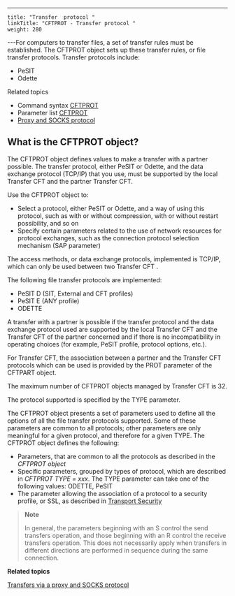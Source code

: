 ---
    title: "Transfer  protocol "
    linkTitle: "CFTPROT - Transfer protocol "
    weight: 280
---For computers to transfer files, a set of transfer rules must
be established. The CFTPROT object sets up these transfer rules, or file
transfer protocols. Transfer protocols include:

- PeSIT
- Odette

Related
topics

- Command syntax
    [CFTPROT](../../../c_intro_userinterfaces/command_summary#CFTPROT)
- Parameter list
    [CFTPROT](../../../c_intro_userinterfaces/about_cftutil/configuring_cft_start_here/cftprot_command_line)
- [Proxy
    and SOCKS protocol](../../../protocols_start_here/ipv6/use_proxy_and_socks_protocol)

<span id="About_the_CFTPROT_Transfer_Protocol"></span>

## What is the CFTPROT object?

The CFTPROT object defines values to make a transfer with a partner
possible. The transfer protocol, either PeSIT or Odette, and
the data exchange protocol (TCP/IP) that you
use, must be supported by the local Transfer CFT and the partner Transfer CFT.

Use the CFTPROT object to:

- Select a protocol,
    either PeSIT or Odette, and a way of using this protocol, such
    as with or without compression, with or without restart possibility, and
    so on
- Specify certain
    parameters related to the use of network resources for protocol exchanges,
    such as the connection protocol selection mechanism (SAP parameter)

The access methods, or data exchange protocols, implemented is TCP/IP, which can only be used between two Transfer CFT
.

The following file transfer protocols are implemented:

- PeSIT
    D (SIT, External and CFT profiles)
- PeSIT
    E (ANY profile)
- ODETTE

A transfer with a partner is possible if the transfer protocol and the
data exchange protocol used are supported by the local Transfer CFT and the
Transfer CFT of the partner concerned and if there is no incompatibility in
operating choices (for example, PeSIT profile, protocol options, etc.).

For Transfer CFT, the association between a partner and the Transfer
CFT protocols which can be used is provided by the PROT parameter of the
CFTPART object.

The maximum number of CFTPROT objects managed by Transfer CFT is 32.

The protocol supported is specified by the TYPE parameter.

The CFTPROT object presents a set of parameters used to define all the
options of all the file transfer protocols supported. Some of these parameters
are common to all protocols; other parameters are only meaningful for
a given protocol, and therefore for a given TYPE. The CFTPROT object defines
the following:

- Parameters, that
    are common to all the protocols as described in the *CFTPROT object*
- Specific parameters,
    grouped by types of protocol, which are described in *CFTPROT TYPE =
    xxx*. The TYPE parameter can take one of the following values:
    ODETTE, PeSIT
- The parameter allowing
    the association of a protocol to a security profile, or SSL, as described
    in [Transport
    Security](../../../transport_security_start_here/configuring_transport_security_start_here)

> **Note**
>
> In general, the
> parameters beginning with an S control the send transfers operation, and
> those beginning with an R control the receive transfers operation. This does
> not necessarily apply when transfers in different directions are performed
> in sequence during the same connection.

****Related topics****

[Transfers via a proxy and SOCKS protocol](../../../protocols_start_here/ipv6/use_proxy_and_socks_protocol)
